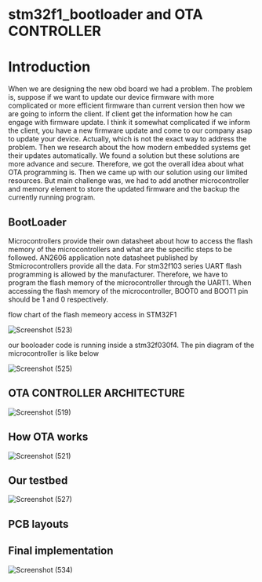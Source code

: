 # stm32f1_bootloader and OTA CONTROLLER

# Introduction

When we are designing the new obd board we had a problem. The problem is, suppose if we want to update our device firmware with
more complicated or more efficient firmware than current version then how we are going to inform the client. If client get the information
how he can engage with firmware update. I think it somewhat complicated if we inform the client, you have a new firmware update and come to
our company asap to update your device. Actually, which is not the exact way to address the problem. Then we research about the how modern
embedded systems get their updates automatically. We found a solution but these solutions are more advance and secure. Therefore, we got the
overall idea about what OTA programming is. Then we came up with our solution using our limited resources. But main challenge was, we had to add another microcontroller and memory element to store the updated firmware and the backup the currently running program.

## BootLoader

Microcontrollers provide their own datasheet about how to access the flash memory of the microcontrollers and what are the specific steps to be followed. AN2606 application
note datasheet published by Stmicrocontrollers provide all the data. For stm32f103 series UART flash programming is allowed by the manufacturer. Therefore, we have to program
the flash memory of the microcontroller through the UART1. When accessing the flash memory of the microcontroller, BOOT0 and BOOT1 pin should be 1 and 0 respectively.

flow chart of the flash memeory access in STM32F1

![Screenshot (523)](https://user-images.githubusercontent.com/37435024/99406317-c586df00-2913-11eb-90ef-cd961db1406c.png)

our booloader code is running inside a stm32f030f4. The pin diagram of the microcontroller is like below

![Screenshot (525)](https://user-images.githubusercontent.com/37435024/99410341-6081b800-2918-11eb-89b3-8409c7811dbd.png)

## OTA CONTROLLER ARCHITECTURE

![Screenshot (519)](https://user-images.githubusercontent.com/37435024/99390162-2c010280-28fe-11eb-8bef-72d04ce9ab02.png)

## How OTA works

![Screenshot (521)](https://user-images.githubusercontent.com/37435024/99393761-cfa0e180-2903-11eb-8009-724a9dc345b3.png)

## Our testbed

![Screenshot (527)](https://user-images.githubusercontent.com/37435024/99411070-3381d500-2919-11eb-92cb-44fa51c6055a.png)

## PCB layouts



## Final implementation

![Screenshot (534)](https://user-images.githubusercontent.com/37435024/99896612-2ddd1400-2cb8-11eb-8cb8-830f9ac19283.png)
